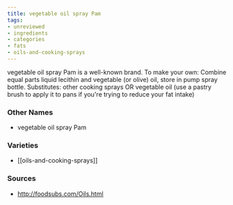 ```yaml
---
title: vegetable oil spray Pam
tags:
- unreviewed
- ingredients
- categories
- fats
- oils-and-cooking-sprays
---
```

vegetable oil spray Pam is a well-known brand. To make your own: Combine equal parts liquid lecithin and vegetable (or olive) oil, store in pump spray bottle. Substitutes: other cooking sprays OR vegetable oil (use a pastry brush to apply it to pans if you're trying to reduce your fat intake)

### Other Names

* vegetable oil spray Pam

### Varieties

* [[oils-and-cooking-sprays]]

### Sources
* http://foodsubs.com/Oils.html
